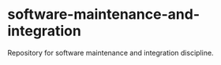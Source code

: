# software-maintenance-and-integration
Repository for software maintenance and integration discipline.
